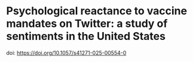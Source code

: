 # Psychological reactance to vaccine mandates on Twitter: a study of sentiments in the United States

doi: <https://doi.org/10.1057/s41271-025-00554-0>
